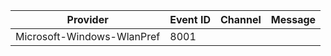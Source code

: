 Provider                    |  Event ID  |  Channel  |  Message
----------------------------|------------|-----------|---------
Microsoft-Windows-WlanPref  |  8001      |           |